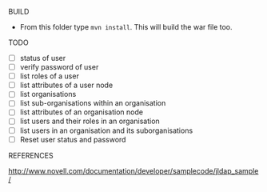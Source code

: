 BUILD

* From this folder type ```mvn install```. This will build the war file too.

TODO
- [ ] status of user
- [ ] verify password of user
- [ ] list roles of a user
- [ ] list attributes of a user node
- [ ] list organisations
- [ ] list sub-organisations within an organisation
- [ ] list attributes of an organisation node
- [ ] list users and their roles in an organisation
- [ ] list users in an organisation and its suborganisations
- [ ] Reset user status and password

REFERENCES

http://www.novell.com/documentation/developer/samplecode/jldap_sample/
